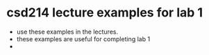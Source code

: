 # csd214 lecture examples for lab 1
- use these examples in the lectures.
- these examples are useful for completing lab 1
- 